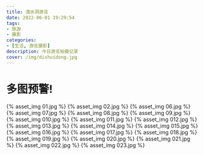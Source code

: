 ```yaml
---
title: 滴水洞游览
date: 2022-06-01 19:29:54
tags:
- 旅游
- 摄影
categories: 
- [生活, 游览摄影]
description: 今日游览拍摄记录
cover: /img/dishuidong.jpg
---
```

# 多图预警!

{% asset_img 01.jpg %}
{% asset_img 02.jpg %}
{% asset_img 06.jpg %}
{% asset_img 07.jpg %}
{% asset_img 08.jpg %}
{% asset_img 09.jpg %}
{% asset_img 010.jpg %}
{% asset_img 011.jpg %}
{% asset_img 012.jpg %}
{% asset_img 013.jpg %}
{% asset_img 014.jpg %}
{% asset_img 015.jpg %}
{% asset_img 016.jpg %}
{% asset_img 017.jpg %}
{% asset_img 018.jpg %}
{% asset_img 019.jpg %}
{% asset_img 020.jpg %}
{% asset_img 021.jpg %}
{% asset_img 022.jpg %}
{% asset_img 023.jpg %}